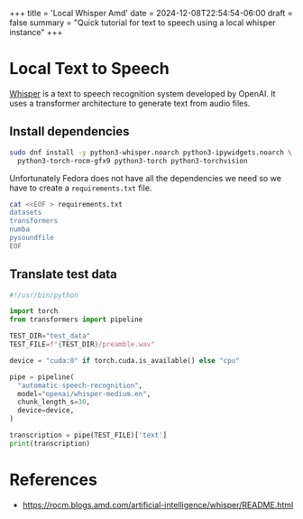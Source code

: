 +++
title = 'Local Whisper Amd'
date = 2024-12-08T22:54:54-06:00
draft = false
summary = "Quick tutorial for text to speech using a local whisper instance"
+++

# Local Text to Speech

[Whisper](https://openai.com/research/whisper) is a text to speech recognition system
developed by OpenAI. It uses a transformer architecture to generate text from audio files.

## Install dependencies



```bash
sudo dnf install -y python3-whisper.noarch python3-ipywidgets.noarch \
  python3-torch-rocm-gfx9 python3-torch python3-torchvision
```

Unfortunately Fedora does not have all the dependencies we need so we have to create a
`requirements.txt` file.


```bash
cat <<EOF > requirements.txt
datasets
transformers
numba
pysoundfile
EOF
```

## Translate test data

```python
#!/usr/bin/python

import torch
from transformers import pipeline

TEST_DIR="test_data"
TEST_FILE=f"{TEST_DIR}/preamble.wav"

device = "cuda:0" if torch.cuda.is_available() else "cpu"

pipe = pipeline(
  "automatic-speech-recognition",
  model="openai/whisper-medium.en",
  chunk_length_s=30,
  device=device,
)

transcription = pipe(TEST_FILE)['text']
print(transcription)
```


# References

* https://rocm.blogs.amd.com/artificial-intelligence/whisper/README.html
